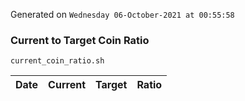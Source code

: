 Generated on `Wednesday 06-October-2021 at 00:55:58`

### Current to Target Coin Ratio
`current_coin_ratio.sh`

Date|Current|Target|Ratio
---|---|---|---
